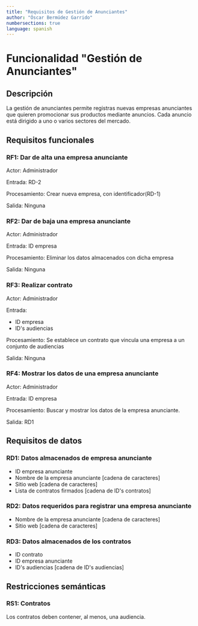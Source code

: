 ```yaml
---
title: "Requisitos de Gestión de Anunciantes"
author: "Óscar Bermúdez Garrido"
numbersections: true
language: spanish
---
```


# Funcionalidad "Gestión de Anunciantes"

## Descripción
La gestión de anunciantes permite registras nuevas empresas anunciantes que quieren promocionar sus productos mediante anuncios. Cada anuncio está dirigido a uno o varios sectores del mercado. 


## Requisitos funcionales

### RF1: Dar de alta una empresa anunciante

Actor:
Administrador

Entrada:
RD-2

Procesamiento:
Crear nueva empresa, con identificador(RD-1)

Salida:
Ninguna

### RF2: Dar de baja una empresa anunciante

Actor:
Administrador

Entrada:
ID empresa

Procesamiento:
Eliminar los datos almacenados con dicha empresa

Salida:
Ninguna

### RF3: Realizar contrato

Actor:
Administrador

Entrada:
 - ID empresa
 - ID's audiencias

Procesamiento:
Se establece un contrato que vincula una empresa a un conjunto de audiencias

Salida:
Ninguna

### RF4: Mostrar los datos de una empresa anunciante

Actor:
Administrador

Entrada:
ID empresa

Procesamiento:
Buscar y mostrar los datos de la empresa anunciante.

Salida:
RD1

## Requisitos de datos

### RD1: Datos almacenados de empresa anunciante
 - ID empresa anunciante
 - Nombre de la empresa anunciante [cadena de caracteres]
 - Sitio web [cadena de caracteres]
 - Lista de contratos firmados [cadena de ID's contratos]

### RD2: Datos requeridos para registrar una empresa anunciante
 - Nombre de la empresa anunciante 	[cadena de caracteres]
 - Sitio web [cadena de caracteres]

### RD3: Datos almacenados de los contratos
 - ID contrato
 - ID empresa anunciante
 - ID's audiencias [cadena de ID's audiencias]

## Restricciones semánticas

### RS1: Contratos
Los contratos deben contener, al menos, una audiencia.

